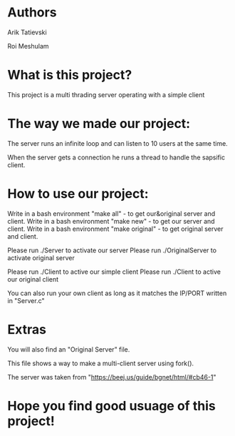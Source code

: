 # Authors
Arik Tatievski

Roi Meshulam

# What is this project?

This project is a multi thrading server operating with a simple client

# The way we made our project:
The server runs an infinite loop and can listen to 10 users at the same time.

When the server gets a connection he runs a thread to handle the sapsific client.

# How to use our project:

Write in a bash environment "make all" - to get our&original server and client.
Write in a bash environment "make new" - to get our server and client.
Write in a bash environment "make original" - to get original server and client.

Please run ./Server to activate our server
Please run ./OriginalServer to activate original server

Please run ./Client to active our simple client
Please run ./Client to active our original client

You can also run your own client as long as it matches the IP/PORT written in "Server.c"

# Extras
You will also find an "Original Server" file.

This file shows a way to make a multi-client server using fork().

The server was taken from "https://beej.us/guide/bgnet/html/#cb46-1"

# Hope you find good usuage of this project!
